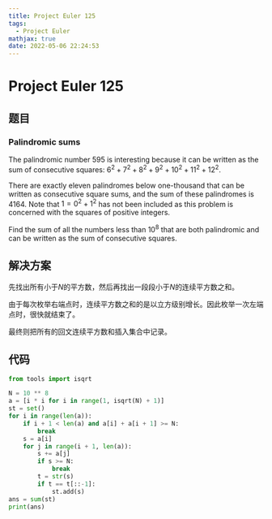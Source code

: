 ```yaml
---
title: Project Euler 125
tags:
  - Project Euler
mathjax: true
date: 2022-05-06 22:24:53
---
```


<escape><!-- more --></escape>
    

# Project Euler 125
## 题目
### Palindromic sums
The palindromic number $595$ is interesting because it can be written as the sum of consecutive squares: $6^2 + 7^2 + 8^2 + 9^2 + 10^2 + 11^2 + 12^2$.

There are exactly eleven palindromes below one-thousand that can be written as consecutive square sums, and the sum of these palindromes is $4164$. Note that $1 = 0^2 + 1^2$ has not been included as this problem is concerned with the squares of positive integers.

Find the sum of all the numbers less than $10^8$ that are both palindromic and can be written as the sum of consecutive squares.


## 解决方案

先找出所有小于$N$的平方数，然后再找出一段段小于$N$的连续平方数之和。

由于每次枚举右端点时，连续平方数之和的是以立方级别增长。因此枚举一次左端点时，很快就结束了。

最终则把所有的回文连续平方数和插入集合中记录。


## 代码
```py
from tools import isqrt

N = 10 ** 8
a = [i * i for i in range(1, isqrt(N) + 1)]
st = set()
for i in range(len(a)):
    if i + 1 < len(a) and a[i] + a[i + 1] >= N:
        break
    s = a[i]
    for j in range(i + 1, len(a)):
        s += a[j]
        if s >= N:
            break
        t = str(s)
        if t == t[::-1]:
            st.add(s)
ans = sum(st)
print(ans)
```

